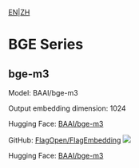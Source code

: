 [EN](README.md)|[ZH](../../../../zh/general_embedding/text_embedding/bge_series/README.md)

# BGE Series

## bge-m3

Model: BAAI/bge-m3

Output embedding dimension: 1024

Hugging Face: [BAAI/bge-m3](https://huggingface.co/BAAI/bge-m3)

GitHub: [FlagOpen/FlagEmbedding](https://github.com/FlagOpen/FlagEmbedding) ![](https://img.shields.io/github/stars/FlagOpen/FlagEmbedding.svg?style=social) 

Hugging Face: [BAAI/bge-m3](https://huggingface.co/BAAI/bge-m3) 